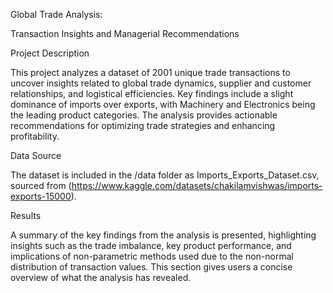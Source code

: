 Global Trade Analysis: 

Transaction Insights and Managerial Recommendations


Project Description


This project analyzes a dataset of 2001 unique trade transactions to uncover insights related to global trade dynamics, supplier and customer relationships, and logistical efficiencies. Key findings include a slight dominance of imports over exports, with Machinery and Electronics being the leading product categories. The analysis provides actionable recommendations for optimizing trade strategies and enhancing profitability.


Data Source


The dataset is included in the /data folder as Imports_Exports_Dataset.csv, sourced from (https://www.kaggle.com/datasets/chakilamvishwas/imports-exports-15000).


Results


A summary of the key findings from the analysis is presented, highlighting insights such as the trade imbalance, key product performance, and implications of non-parametric methods used due to the non-normal distribution of transaction values. This section gives users a concise overview of what the analysis has revealed.
